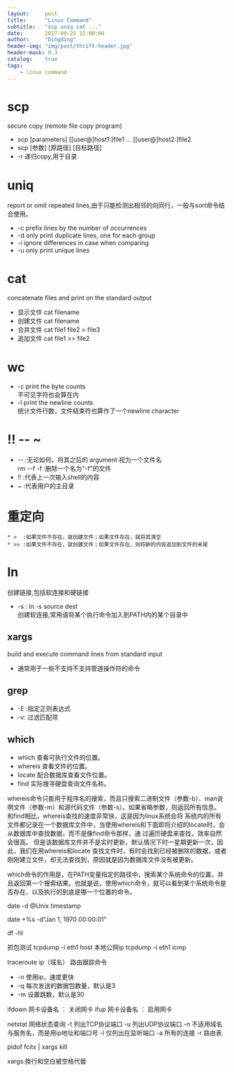 ```yaml
---
layout:     post
title:      "Linux Command"
subtitle:   "scp uniq cat ..."
date:       2017-09-25 12:00:00
author:     "Dingding"
header-img: "img/post/thrift-header.jpg"
header-mask: 0.3
catalog:    true
tags:
    - linux command
---
```


# scp
secure copy (remote file copy program)

*  scp  [parameters] [[user@]host1:]file1 ... [[user@]host2:]file2
*  scp [参数] [原路径] [目标路径]
*  -r  递归copy,用于目录



# uniq
report or omit repeated lines,由于只能检测出相邻的向同行，一般与sort命令结合使用。

* -c  prefix lines by the number of occurrences
* -d  only print duplicate lines, one for each group
* -i  ignore differences in case when comparing
* -u  only print unique lines


# cat
concatenate files and print on the standard output

* 显示文件 cat filename
* 创建文件 cat filename
* 合并文件 cat file1 file2 > file3
* 追加文件 cat file1 >> file2


# wc
* -c  print the byte counts  
      不可见字符也会算在内
* -l  print the newline counts  
      统计文件行数，文件结束符也算作了一个newline character
      
# !!  --  ~
* -- :无论如何，将其之后的 argument 视为一个文件名  
    rm --f -f :删除一个名为"-f"的文件
* !! :代表上一次输入shell的内容
* ~  :代表用户的主目录

# 重定向
```
* >  :如果文件不存在，就创建文件；如果文件存在，就将其清空
* >> :如果文件不存在，就创建文件；如果文件存在，则将新的内容追加到文件的末尾
```

# ln
创建链接,包括软连接和硬链接

* -s : ln -s source dest  
创建软连接,常用语将某个执行命令加入到PATH内的某个目录中



## xargs
build and execute command lines from standard input

* 通常用于一些不支持不支持管道操作符的命令




## grep 
* -E :指定正则表达式
* -v: 过滤匹配项


## which
* which  查看可执行文件的位置。
* whereis 查看文件的位置。 
* locate   配合数据库查看文件位置。
* find   实际搜寻硬盘查询文件名称。

whereis命令只能用于程序名的搜索，而且只搜索二进制文件（参数-b）、man说明文件（参数-m）和源代码文件（参数-s）。如果省略参数，则返回所有信息。
和find相比，whereis查找的速度非常快，这是因为linux系统会将 系统内的所有文件都记录在一个数据库文件中，当使用whereis和下面即将介绍的locate时，会从数据库中查找数据，而不是像find命令那样，通 过遍历硬盘来查找，效率自然会很高。 
但是该数据库文件并不是实时更新，默认情况下时一星期更新一次，因此，我们在用whereis和locate 查找文件时，有时会找到已经被删除的数据，或者刚刚建立文件，却无法查找到，原因就是因为数据库文件没有被更新。 


which命令的作用是，在PATH变量指定的路径中，搜索某个系统命令的位置，并且返回第一个搜索结果。也就是说，使用which命令，就可以看到某个系统命令是否存在，以及执行的到底是哪一个位置的命令。 



date -d @Unix timestamp

date +%s -d"Jan 1, 1970 00:00:01"


df -hl



抓包测试
tcpdump -i eth1 host 本地公网ip
tcpdump -i eth1 icmp


traceroute ip（域名） 
路由跟踪命令 
- -n 使用ip，速度更快 
- -q 每次发送的数据包数量，默认是3 
- -m 设置跳数，默认是30



ifdown 网卡设备名 ： 关闭网卡
ifup 网卡设备名 ： 启用网卡



netstat 网络状态查询
-t 列出TCP协议端口
-u 列出UDP协议端口
-n 不适用域名与服务名，而是用ip地址和端口号
-l 仅列出在监听端口
-a 所有的连接
-r 路由表





pidof fcitx | xargs kill

xargs:換行和空白被空格代替









